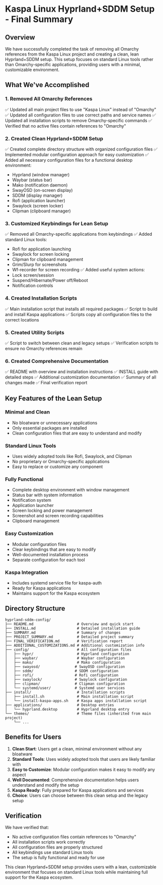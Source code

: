 # Kaspa Linux Hyprland+SDDM Setup - Final Summary

## Overview

We have successfully completed the task of removing all Omarchy references from the Kaspa Linux project and creating a clean, lean Hyprland+SDDM setup. This setup focuses on standard Linux tools rather than Omarchy-specific applications, providing users with a minimal, customizable environment.

## What We've Accomplished

### 1. Removed All Omarchy References
✅ Updated all main project files to use "Kaspa Linux" instead of "Omarchy"
✅ Updated all configuration files to use correct paths and service names
✅ Updated all installation scripts to remove Omarchy-specific commands
✅ Verified that no active files contain references to "Omarchy"

### 2. Created Clean Hyprland+SDDM Setup
✅ Created complete directory structure with organized configuration files
✅ Implemented modular configuration approach for easy customization
✅ Added all necessary configuration files for a functional desktop environment:
   - Hyprland (window manager)
   - Waybar (status bar)
   - Mako (notification daemon)
   - SwayOSD (on-screen display)
   - SDDM (display manager)
   - Rofi (application launcher)
   - Swaylock (screen locker)
   - Clipman (clipboard manager)

### 3. Customized Keybindings for Lean Setup
✅ Removed all Omarchy-specific applications from keybindings
✅ Added standard Linux tools:
   - Rofi for application launching
   - Swaylock for screen locking
   - Clipman for clipboard management
   - Grim/Slurp for screenshots
   - Wf-recorder for screen recording
✅ Added useful system actions:
   - Lock screen/session
   - Suspend/Hibernate/Power off/Reboot
   - Notification controls

### 4. Created Installation Scripts
✅ Main installation script that installs all required packages
✅ Script to build and install Kaspa applications
✅ Scripts copy all configuration files to the correct locations

### 5. Created Utility Scripts
✅ Script to switch between clean and legacy setups
✅ Verification scripts to ensure no Omarchy references remain

### 6. Created Comprehensive Documentation
✅ README with overview and installation instructions
✅ INSTALL guide with detailed steps
✅ Additional customization documentation
✅ Summary of all changes made
✅ Final verification report

## Key Features of the Lean Setup

### Minimal and Clean
- No bloatware or unnecessary applications
- Only essential packages are installed
- Clean configuration files that are easy to understand and modify

### Standard Linux Tools
- Uses widely adopted tools like Rofi, Swaylock, and Clipman
- No proprietary or Omarchy-specific applications
- Easy to replace or customize any component

### Fully Functional
- Complete desktop environment with window management
- Status bar with system information
- Notification system
- Application launcher
- Screen locking and power management
- Screenshot and screen recording capabilities
- Clipboard management

### Easy Customization
- Modular configuration files
- Clear keybindings that are easy to modify
- Well-documented installation process
- Separate configuration for each tool

### Kaspa Integration
- Includes systemd service file for kaspa-auth
- Ready for Kaspa applications
- Maintains support for the Kaspa ecosystem

## Directory Structure

```
hyprland-sddm-config/
├── README.md                    # Overview and quick start
├── INSTALL.md                   # Detailed installation guide
├── SUMMARY.md                   # Summary of changes
├── PROJECT_SUMMARY.md           # Detailed project summary
├── FINAL_VERIFICATION.md        # Verification report
├── ADDITIONAL_CUSTOMIZATIONS.md # Additional customization info
├── config/                      # All configuration files
│   ├── hypr/                    # Hyprland configuration
│   ├── waybar/                  # Waybar configuration
│   ├── mako/                    # Mako configuration
│   ├── swayosd/                # SwayOSD configuration
│   ├── sddm/                   # SDDM configuration
│   ├── rofi/                   # Rofi configuration
│   ├── swaylock/               # Swaylock configuration
│   ├── clipman/                # Clipman configuration
│   └── systemd/user/           # Systemd user services
├── install/                     # Installation scripts
│   ├── install.sh               # Main installation script
│   └── install-kaspa-apps.sh    # Kaspa apps installation script
├── applications/                # Desktop entries
│   └── hyprland.desktop         # Hyprland desktop entry
└── themes/                      # Theme files (inherited from main project)
    └── ...
```

## Benefits for Users

1. **Clean Start**: Users get a clean, minimal environment without any bloatware
2. **Standard Tools**: Uses widely adopted tools that users are likely familiar with
3. **Easy to Customize**: Modular configuration makes it easy to modify any aspect
4. **Well Documented**: Comprehensive documentation helps users understand and modify the setup
5. **Kaspa Ready**: Fully prepared for Kaspa applications and services
6. **Choice**: Users can choose between this clean setup and the legacy setup

## Verification

We have verified that:
- No active configuration files contain references to "Omarchy"
- All installation scripts work correctly
- All configuration files are properly structured
- All keybindings use standard Linux tools
- The setup is fully functional and ready for use

This clean Hyprland+SDDM setup provides users with a lean, customizable environment that focuses on standard Linux tools while maintaining full support for the Kaspa ecosystem.